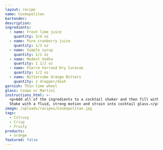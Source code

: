 ```yaml
---
layout: recipe
name: Cosmopolitan
bartender:
description:
ingredients:
  - name: Fresh lime juice
    quantity: 3/4 oz
  - name: Pure cranberry juice
    quantity: 1/3 oz
  - name: Simple syrup
    quantity: 1/2 oz
  - name: Modest Vodka
    quantity: 1 1/2 oz
  - name: Pierre Ferrand Dry Curacao
    quantity: 1/2 oz
  - name: Bittercube Orange Bitters
    quantity: 1 dropper/dash
garnish: Thin lime wheel
glass: Coupe or Martini
instructions_html: >-
  <p>Add all of the ingredients to a cocktail shaker and then fill with ice.
  Shake with a fluid, strong motion and strain into cocktail glass.</p>
image: /uploads/recipes/Cosmopolitan.jpg
tags:
  - Citrusy
  - Crisp
  - Fruity
products:
  - orange
featured: false
---
```



